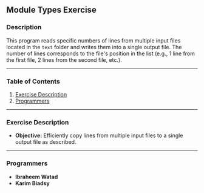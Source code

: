 ## **Module Types Exercise**

### **Description**
This program reads specific numbers of lines from multiple input files located in the `text` folder and writes them into a single output file. The number of lines corresponds to the file's position in the list (e.g., 1 line from the first file, 2 lines from the second file, etc.).

---

### **Table of Contents**
1. [Exercise Description](#exercise-description)
2. [Programmers](#programmers)

---

### **Exercise Description**
- **Objective:** Efficiently copy lines from multiple input files to a single output file as described.

---

### **Programmers**
- **Ibraheem Watad**
- **Karim Biadsy**
